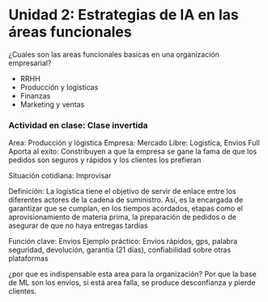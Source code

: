 # Unidad 2: Estrategias de IA en las áreas funcionales

¿Cuales son las areas funcionales basicas en una organización empresarial?

- RRHH
- Producción y logisticas
- Finanzas
- Marketing y ventas

### Actividad en clase: Clase invertida

Area: Producción y lógistica
Empresa: Mercado Libre: Logistica, Envios Full
Aporta al exito: Constribuyen a que la empresa se gane la fama de que los pedidos son seguros y rápidos y los clientes los prefieran

Situación cotidiana: Improvisar

Definición: La logística tiene el objetivo de servir de enlace entre los diferentes actores de
la cadena de suministro. Así, es la encargada de garantizar que se cumplan, en los tiempos acordados,
etapas como el aprovisionamiento de materia prima, la preparación de pedidos o de asegurar de que no haya entregas tardías

Función clave: Envios
Ejemplo práctico: Envios rápidos, gps, palabra seguridad, devolución, garantia (21 días), confiabilidad sobre otras plataformas

¿por que es indispensable esta area para la organización?
Por que la base de ML son los envios, si está area falla, se produce desconfianza y pierde clientes.
